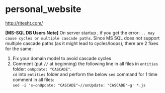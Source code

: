 # personal_website
http://ritesht.com/


**[MS-SQL DB Users Note]** On server startup , if you get the error: `.. may cause cycles or multiple cascade paths`. Since
MS SQL does not support multiple cascade paths (as it might lead to cycles/loops), there are 2 fixes for the same:
1. Fix your domain model to avoid cascade cycles
2. Comment (put `//` at beginning) the following line in all files in `entities` folder: `onUpdate: "CASCADE"`.<br/>
`cd` into `entities` folder and perform the below `sed` command for 1 time comment in all files:<br/>
`sed -i 's~onUpdate: "CASCADE"~//onUpdate: "CASCADE"~g' *.js`<br/>
